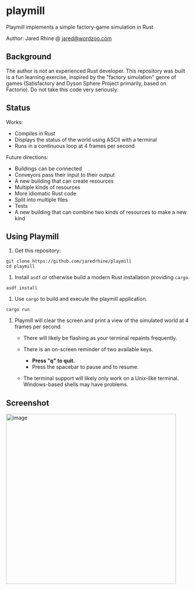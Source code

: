 # playmill

Playmill implements a simple factory-game simulation in Rust

Author: Jared Rhine @ jared@wordzoo.com

## Background

The author is not an experienced Rust developer. This repository was
built is a fun learning exercise, inspired by the "factory simulation"
genre of games (Satisfactory and Dyson Sphere Project primarily, based
on Factorio). Do not take this code very seriously.

## Status

Works:

* Compiles in Rust
* Displays the status of the world using ASCII with a terminal
* Runs in a continuous loop at 4 frames per second

Future directions:

* Buildings can be connected
* Conveyors pass their input to their output
* A new building that can create resources
* Multiple kinds of resources
* More idiomatic Rust code
* Split into multiple files
* Tests
* A new building that can combine two kinds of resources to make a new kind

## Using Playmill

1. Get this repository:

```shell
git clone https://github.com/jaredrhine/playmill
cd playmill
```

1. Install `asdf` or otherwise build a modern Rust installation
   providing `cargo`.

```shell
asdf install
```

1. Use `cargo` to build and execute the playmill application.

```shell
cargo run
```

1. Playmill will clear the screen and print a view of the simulated
   world at 4 frames per second.

   * There will likely be flashing as your terminal repaints frequently.

   * There is an on-screen reminder of two available keys.

     * **Press "q" to quit.**
     * Press the spacebar to pause and to resume.

   * The terminal support will likely only work on a Unix-like terminal.
     Windows-based shells may have problems.
     
## Screenshot

<img width="465" alt="image" src="https://user-images.githubusercontent.com/81832/152639102-9eb78927-a000-4433-b509-eea43ceb0a69.png">

